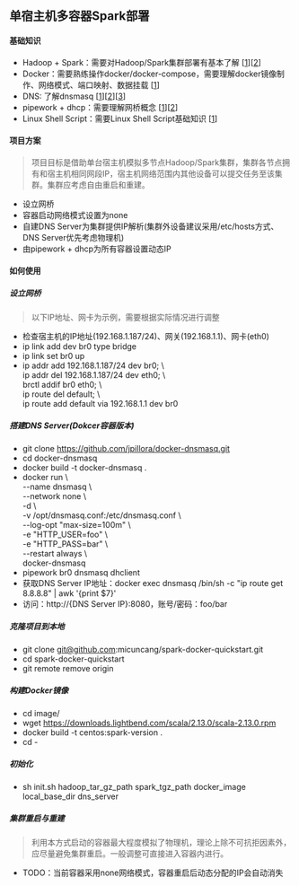 ## 单宿主机多容器Spark部署

#### 基础知识

* Hadoop + Spark：需要对Hadoop/Spark集群部署有基本了解 [[1](https://hadoop.apache.org/docs/r3.1.2/hadoop-project-dist/hadoop-common/ClusterSetup.html)][[2](http://spark.apache.org/docs/latest/running-on-yarn.html)]
* Docker：需要熟练操作docker/docker-compose，需要理解docker镜像制作、网络模式、端口映射、数据挂载 [[1](https://docs.docker.com/get-started/)]
* DNS: 了解dnsmasq [[1](http://www.thekelleys.org.uk/dnsmasq/doc.html)][[2](https://github.com/jpillora/docker-dnsmasq)][[3](https://docs.docker.com/config/containers/container-networking/)]
* pipework + dhcp：需要理解网桥概念 [[1](https://github.com/jpetazzo/pipework)][[2](http://www.linuxdiyf.com/linux/31622.html)]
* Linux Shell Script：需要Linux Shell Script基础知识 [[1](http://linux.vbird.org/linux_basic/0340bashshell-scripts.php)]

#### 项目方案

> 项目目标是借助单台宿主机模拟多节点Hadoop/Spark集群，集群各节点拥有和宿主机相同网段IP，宿主机网络范围内其他设备可以提交任务至该集群。集群应考虑自由重启和重建。

* 设立网桥
* 容器启动网络模式设置为none
* 自建DNS Server为集群提供IP解析(集群外设备建议采用/etc/hosts方式、DNS Server优先考虑物理机)
* 由pipework + dhcp为所有容器设置动态IP

#### 如何使用

##### 设立网桥

> 以下IP地址、网卡为示例，需要根据实际情况进行调整

* 检查宿主机的IP地址(192.168.1.187/24)、网关(192.168.1.1)、网卡(eth0)
* ip link add dev br0 type bridge
* ip link set br0 up
* ip addr add 192.168.1.187/24 dev br0; \\  
  ip addr del 192.168.1.187/24 dev eth0; \\  
  brctl addif br0 eth0; \\  
  ip route del default; \\  
  ip route add default via 192.168.1.1 dev br0

##### 搭建DNS Server(Dokcer容器版本)

* git clone https://github.com/jpillora/docker-dnsmasq.git
* cd docker-dnsmasq
* docker build -t docker-dnsmasq .
* docker run \\  
  --name dnsmasq \\  
  --network none \\  
  -d \\  
  -v /opt/dnsmasq.conf:/etc/dnsmasq.conf \\  
  --log-opt "max-size=100m" \\  
  -e "HTTP_USER=foo" \\  
  -e "HTTP_PASS=bar" \\  
  --restart always \\  
  docker-dnsmasq
* pipework br0 dnsmasq dhclient
* 获取DNS Server IP地址：docker exec dnsmasq /bin/sh -c "ip route get 8.8.8.8" | awk '{print $7}'
* 访问：http://{DNS Server IP}:8080，账号/密码：foo/bar

##### 克隆项目到本地 

* git clone git@github.com:micuncang/spark-docker-quickstart.git 
* cd spark-docker-quickstart
* git remote remove origin

##### 构建Docker镜像

* cd image/
* wget https://downloads.lightbend.com/scala/2.13.0/scala-2.13.0.rpm
* docker build -t centos:spark-version .
* cd -

##### 初始化

* sh init.sh hadoop_tar_gz_path spark_tgz_path  docker_image local_base_dir dns_server

##### 集群重启与重建

> 利用本方式启动的容器最大程度模拟了物理机，理论上除不可抗拒因素外，应尽量避免集群重启。一般调整可直接进入容器内进行。

* TODO：当前容器采用none网络模式，容器重启后动态分配的IP会自动消失
